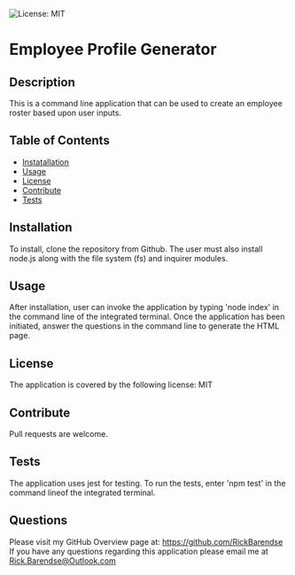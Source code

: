 
![License: MIT](https://img.shields.io/badge/License-MIT-yellow.svg)
  
  # Employee Profile Generator
 
  ## Description
  This is a command line application that can be used to create an employee roster based upon user inputs.  

  ## Table of Contents
  * [Instatallation](#installation)
  * [Usage](#usage)
  * [License](#license)
  * [Contribute](#contribute)
  * [Tests](#tests)
  
  ## Installation
  To install, clone the repository from Github.  The user must also install node.js along with the file system (fs) and inquirer modules.  

  ## Usage
  After installation, user can invoke the application by typing 'node index' in the command line of the integrated terminal.  Once the application has been initiated, answer the questions in the command line to generate the HTML page.

  ## License
  The application is covered by the following license:  MIT
    
  ## Contribute
  Pull requests are welcome.
    
  ## Tests
  The application uses jest for testing.  To run the tests, enter 'npm test' in the command lineof the integrated terminal.
    
  ## Questions
  Please visit my GitHub Overview page at: https://github.com/RickBarendse
  If you have any questions regarding this application please email me at [Rick.Barendse@Outlook.com](Rick.Barendse@Outlook.com)
  